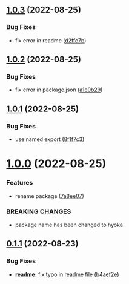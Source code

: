 ## [1.0.3](https://github.com/olamide203/hyoka/compare/v1.0.2...v1.0.3) (2022-08-25)


### Bug Fixes

* fix error in readme ([d2ffc7b](https://github.com/olamide203/hyoka/commit/d2ffc7bab2193c490ef4b991aeeb8f61e50dc49f))



## [1.0.2](https://github.com/olamide203/hyoka/compare/v1.0.1...v1.0.2) (2022-08-25)


### Bug Fixes

* fix error in package.json ([a1e0b29](https://github.com/olamide203/hyoka/commit/a1e0b29ec4485242a3a2648ad0b57dbd47077ae7))



## [1.0.1](https://github.com/olamide203/hyoka/compare/v1.0.0...v1.0.1) (2022-08-25)


### Bug Fixes

* use named export ([8f1f7c3](https://github.com/olamide203/hyoka/commit/8f1f7c351dcafe51dfbb29604446a5c6a314bf40))



# [1.0.0](https://github.com/olamide203/hyoka/compare/v0.1.1...v1.0.0) (2022-08-25)


### Features

* rename package ([7a8ee07](https://github.com/olamide203/hyoka/commit/7a8ee0793cf8bdc465f446e9970aa04fd0b800a8))


### BREAKING CHANGES

* package name has been changed to hyoka



## [0.1.1](https://github.com/olamide203/hyoka/compare/v0.1.0...v0.1.1) (2022-08-23)


### Bug Fixes

* **readme:** fix typo in readme file ([b4aef2e](https://github.com/olamide203/hyoka/commit/b4aef2ef9d504537eb68a3483e1b400b13bdfb9d))



